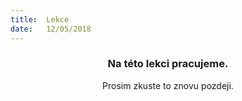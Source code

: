 ```yaml
---
title:  Lekce
date:   12/05/2018
---
```


### <center>Na této lekci pracujeme.</center>
<center>Prosim zkuste to znovu pozdeji.</center>